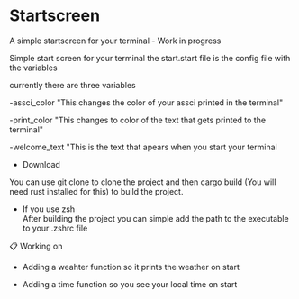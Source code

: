 # Startscreen
A simple startscreen for your terminal - Work in progress 

Simple start screen for your terminal 
the start.start file is the config file with the variables

currently there are three variables

-assci_color "This changes the color of your assci printed in the terminal" 

-print_color "This changes to color of the text that gets printed to the terminal"

-welcome_text "This is the text that apears when you start your terminal

- Download

You can use git clone to clone the project and then cargo build (You will need rust installed for this) to build the project.

 - If you use zsh  
  After building the project you can simple add the path to the executable  to your .zshrc file 


📋 Working on
  
  - Adding a weahter function so it prints the weather on start
  
  - Adding a time function so you see your local time on start
  
